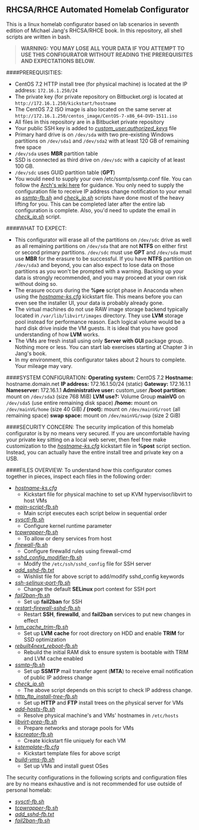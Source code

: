 RHCSA/RHCE Automated Homelab Configurator
------------------------------------------------------------------

This is a linux homelab configurator based on lab scenarios in seventh edition of Michael Jang's RHCSA/RHCE book. In this repository, all shell scripts are written in bash.


>**WARNING:** 
**YOU MAY LOSE ALL YOUR DATA IF YOU ATTEMPT TO USE THIS CONFIGURATOR WITHOUT READING THE PREREQUISITES AND EXPECTATIONS BELOW.**

####PREREQUISITIES:
- CentOS 7.2 HTTP install tree (for physical machine) is located at the IP address:  `172.16.1.250/24`
- The private key (for private repository on Bitbucket.org) is located at `http://172.16.1.250/kickstart/hostname`
- The CentOS 7.2 ISO image is also located on the same server at `http://172.16.1.250/centos_image/CentOS-7-x86_64-DVD-1511.iso`
- All files in this repository are in a Bitbucket private repository
- Your public SSH key is added to [*custom_user.authorized_keys*](./custom_user.authorized_keys) file
- Primary hard drive is on `/dev/sda` with two pre-existing Windows partitions on `/dev/sda1` and `/dev/sda2` with at least 120 GB of remaining free space
- `/dev/sda` uses **MBR** partition table
- SSD is connected as third drive on `/dev/sdc` with a capicity of at least 100 GB. 
- `/dev/sdc` uses GUID partition table (**GPT**)
- You would need to supply your own /etc/ssmtp/ssmtp.conf file. You can follow the [Arch's wiki here](https://wiki.archlinux.org/index.php/SSMTP) for guidance. You only need to supply the configuration file to receive IP address change notification to your email as [*ssmtp-fb.sh*](./ssmtp-fb.sh) and [*check_ip.sh*](./check_ip.sh) scripts have done most of the heavy lifting for you. This can be completed later after the entire lab configuration is complete. Also, you'd need to update the email in [*check_ip.sh*](./check_ip.sh) script.



####WHAT TO EXPECT:
- This configurator will erase all of the partitions on `/dev/sdc` drive as well as all remaining partitions on `/dev/sda` that are not **NTFS** on either first or second primary partitions. `/dev/sdc` must use **GPT** and `/dev/sda` must use **MBR** for the erasure to be successful. If you have **NTFS** partition on `/dev/sda3` and beyond, you can also expect to lose data on those partitions as you won't be prompted with a warning. Backing up your data is strongly recommended, and you may proceed at your own risk without doing so. 
- The erasure occurs during the **%pre** script phase in Anaconda when using the [*hostname-ks.cfg*](./hostname-ks.cfg) kickstart file. This means before you can even see the installer UI, your data is probably already gone.
- The virtual machines do not use RAW image storage backend typically located in `/var/lib/libvirt/images` directory. They use **LVM** storage pool instead for performance reason. Each logical volume would be a hard disk drive inside the VM guests. It is ideal that you have good understanding of how **LVM** works.
- The VMs are fresh install using only **Server with GUI** package group. Nothing more or less. You can start lab exercises starting at Chapter 3 in Jang's book.
- In my environment, this configurator takes about 2 hours to complete. Your mileage may vary.



####SYSTEM CONFIGURATION:
**Operating system:** CentOS 7.2
**Hostname:** hostname.domain.net
**IP address:** 172.16.1.50/24 (static)
**Gateway:** 172.16.1.1
**Nameserver:** 172.16.1.1
**Administrative user:** custom_user
**/boot partition**: mount on `/dev/sda3` (size 768 MiB)
**LVM use?:** Volume Group **mainVG** on `/dev/sda5` (use entire remaining disk space)
**/home:** mount on `/dev/mainVG/home` (size 40 GiB)
**/ (root):** mount on `/dev/mainVG/root` (all remaining space)
**swap space:** mount on `/dev/mainVG/swap` (size 2 GiB)


####SECURITY CONCERN: 
The security implication of this homelab configurator is by no means very secured. If you are uncomfortable having your private key sitting on a local web server, then feel free make customization to the [*hostname-ks.cfg*](./hostname-ks.cfg) kickstart file in **%post** script section. Instead, you can actually have the entire install tree and private key on a USB. 


####FILES OVERVIEW: 
To understand how this configurator comes together in pieces, inspect each files in the following order:

- [*hostname-ks.cfg*](./hostname-ks.cfg)
  - Kickstart file for physical machine to set up KVM hypervisor/libvirt to host VMs
- *[main-script-fb.sh](./main-script-fb.sh)*
  - Main script executes each script below in sequential order
- *[sysctl-fb.sh](./sysctl-fb.sh)*
  - Configure kernel runtime parameter
- *[tcpwrapper-fb.sh](tcpwrapper-fb.sh)*
  - To allow or deny services from host
- *[firewall-fb.sh](./firewall-fb.sh)*
  - Configure firewalld rules using firewall-cmd
- *[sshd_config_modifier-fb.sh](./sshd_config_modifier-fb.sh)*
  - Modify the `/etc/ssh/sshd_config` file for SSH server
- *[add_sshd-fb.txt](./add_sshd-fb.txt)*
  - Wishlist file for above script to add/modify sshd_config keywords
- *[ssh-selinux-port-fb.sh](./ssh-selinux-port-fb.sh)*
  - Change the default **SELinux** port context for SSH port 
- *[fail2ban-fb.sh](./fail2ban-fb.sh)*
  - Set up **fail2ban** for SSH
- *[restart-firewall-sshd-fb.sh](./restart-firewall-sshd-fb.sh)*
  - Restart **SSH**, **firewalld**, and **fail2ban** services to put new changes in effect
- *[lvm_cache_trim-fb.sh](./lvm_cache_trim-fb.sh)*
  - Set up **LVM** **cache** for root directory on HDD and enable **TRIM** for SSD optimization
- *[rebuilt4next_reboot-fb.sh](./rebuilt4next_reboot-fb.sh)*
  - Rebuild the initial RAM disk to ensure system is bootable with TRIM and LVM cache enabled
- *[ssmtp-fb.sh](./ssmtp-fb.sh)*
  - Set up **SSMTP** mail transfer agent (**MTA**) to receive email notification of public IP address change
- *[check_ip.sh](./check_ip.sh)*
  - The above script depends on this script to check IP address change.
- *[http_ftp_install-tree-fb.sh](./http_ftp_install-tree-fb.sh)*
  - Set up **HTTP** and **FTP** install trees on the physical server for VMs
- *[add-hosts-fb.sh](./add-hosts-fb.sh)*
  - Resolve physical machine's and VMs' hostnames in `/etc/hosts`
- *[libvirt-prep-fb.sh](./libvirt-prep-fb.sh)*
  - Prepare networks and storage pools for VMs
- *[kscreator-fb.sh](./kscreator-fb.sh)*
  - Create kickstart file uniquely for each VM
- *[kstemplate-fb.cfg](./kstemplate-fb.cfg)*
  - Kickstart template files for above script
- *[build-vms-fb.sh](./build-vms-fb.sh)*
  - Set up VMs and install guest OSes

The security configurations in the following scripts and configuration files are by no means exhaustive and is not recommended for use outside of personal homelab:

- *[sysctl-fb.sh](./sysctl-fb.sh)* 
- *[tcpwrapper-fb.sh](tcpwrapper-fb.sh)* 
- *[add_sshd-fb.txt](./add_sshd-fb.txt)*
- *[fail2ban-fb.sh](./fail2ban-fb.sh)*
